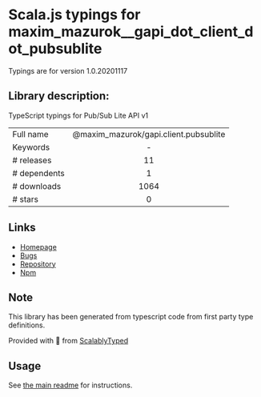 
# Scala.js typings for maxim_mazurok__gapi_dot_client_dot_pubsublite

Typings are for version 1.0.20201117

## Library description:
TypeScript typings for Pub/Sub Lite API v1

|                    |                 |
| ------------------ | :-------------: |
| Full name          | @maxim_mazurok/gapi.client.pubsublite |
| Keywords           | - |
| # releases         | 11 |
| # dependents       | 1 |
| # downloads        | 1064 |
| # stars            | 0 |

## Links
- [Homepage](https://github.com/Maxim-Mazurok/google-api-typings-generator#readme)
- [Bugs](https://github.com/Maxim-Mazurok/google-api-typings-generator/issues)
- [Repository](https://github.com/Maxim-Mazurok/google-api-typings-generator)
- [Npm](https://www.npmjs.com/package/%40maxim_mazurok%2Fgapi.client.pubsublite)
    


## Note
This library has been generated from typescript code from first party type definitions.

Provided with :purple_heart: from [ScalablyTyped](https://github.com/oyvindberg/ScalablyTyped)

## Usage
See [the main readme](../../readme.md) for instructions.


